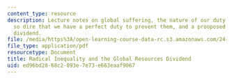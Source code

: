```yaml
---
content_type: resource
description: Lecture notes on global suffering, the nature of our duty to aid, circumstances
  so dire that we have a perfect duty to prevent them, and a prooposed global resources
  dividend.
file: /media/https%3A/open-learning-course-data-rc.s3.amazonaws.com/24-02-moral-problems-and-the-good-life-fall-2008/ed96bd2868c2093e7e73e663eaaf9067_lec_15.pdf
file_type: application/pdf
resourcetype: Document
title: Radical Inequality and the Global Resources Dividend
uid: ed96bd28-68c2-093e-7e73-e663eaaf9067
---
```

